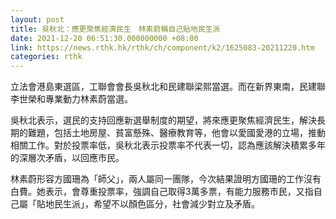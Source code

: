 ```yaml
---
layout: post
title: 吳秋北：應更聚焦經濟民生　林素蔚稱自己貼地民生派
date: 2021-12-20 06:51:30.000000000 +08:00
link: https://news.rthk.hk/rthk/ch/component/k2/1625083-20211220.htm
categories: rthk
---
```


立法會港島東選區，工聯會會長吳秋北和民建聯梁熙當選。而在新界東南，民建聯李世榮和專業動力林素蔚當選。

吳秋北表示，選民的支持回應新選舉制度的期望，將來應更聚焦經濟民生，解決長期的難題，包括土地房屋、貧富懸殊、醫療教育等，他會以愛國愛港的立場，推動相關工作。對於投票率低，吳秋北表示投票率不代表一切，認為應該解決積累多年的深層次矛盾，以回應市民。

林素蔚形容方國珊為「師父」，兩人屬同一團隊，今次結果證明方國珊的工作沒有白費。她表示，會尊重投票率，強調自己取得3萬多票，有能力服務市民，又指自己屬「貼地民生派」，希望不以顏色區分，社會減少對立及矛盾。
